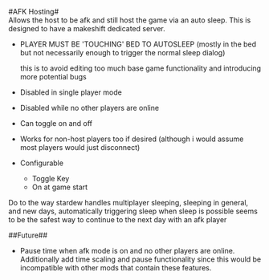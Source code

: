 ﻿#AFK Hosting#  
Allows the host to be afk and still host the game via an auto sleep. This is designed to have a makeshift dedicated server.  
*   PLAYER MUST BE 'TOUCHING' BED TO AUTOSLEEP (mostly in the bed but not necessarily enough to trigger the normal sleep dialog)

	this is to avoid editing too much base game functionality and introducing more potential bugs
*   Disabled in single player mode
*   Disabled while no other players are online
*   Can toggle on and off
*   Works for non-host players too if desired (although i would assume most players would just disconnect)
*   Configurable

	*   Toggle Key
	*   On at game start

Do to the way stardew handles multiplayer sleeping, sleeping in general, and new days, automatically triggering sleep when sleep is possible seems to be the safest way to continue to the next day with an afk player  

##Future##  
*   Pause time when afk mode is on and no other players are online. Additionally add time scaling and pause functionality since this would be incompatible with other mods that contain these features.
